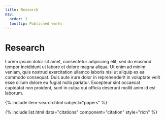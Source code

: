 ```yaml
---
title: Research
nav:
  order: 1
  tooltip: Published works
---
```


# <i class="fas fa-microscope"></i>Research

Lorem ipsum dolor sit amet, consectetur adipiscing elit, sed do eiusmod tempor incididunt ut labore et dolore magna aliqua.
Ut enim ad minim veniam, quis nostrud exercitation ullamco laboris nisi ut aliquip ex ea commodo consequat.
Duis aute irure dolor in reprehenderit in voluptate velit esse cillum dolore eu fugiat nulla pariatur.
Excepteur sint occaecat cupidatat non proident, sunt in culpa qui officia deserunt mollit anim id est laborum.

<!-- section break -->

{% include item-search.html subject="papers" %}

{% include list.html data="citations" component="citation" style="rich" %}
